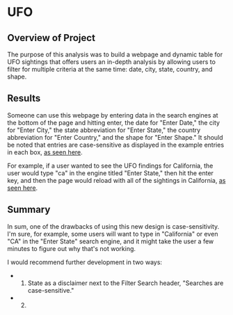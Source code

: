 # UFO

## Overview of Project

The purpose of this analysis was to build a webpage and dynamic table for UFO sightings that offers users an in-depth analysis by allowing users to filter for multiple criteria at the same time: date, city, state, country, and shape.

## Results

Someone can use this webpage by entering data in the search engines at the bottom of the page and hitting enter, the date for "Enter Date," the city for "Enter City," the state abbreviation for "Enter State," the country abbreviation for "Enter Country," and the shape for "Enter Shape." It should be noted that entries are case-sensitive as displayed in the example entries in each box, [as seen here](https://github.com/LaurenSonis/UFO/blob/main/2021-02-21%20(1)_LI.jpg).

For example, if a user wanted to see the UFO findings for California, the user would type "ca" in the engine titled "Enter State," then hit the enter key, and then the page would reload with all of the sightings in California, [as seen here]().

## Summary 

In sum, one of the drawbacks of using this new design is case-sensitivity. I'm sure, for example, some users will want to type in "California" or even "CA" in the "Enter State" search engine, and it might take the user a few minutes to figure out why that's not working. 

I would recommend further development in two ways:

* 1) State as a disclaimer next to the Filter Search header, "Searches are case-sensitive." 

* 2) 
